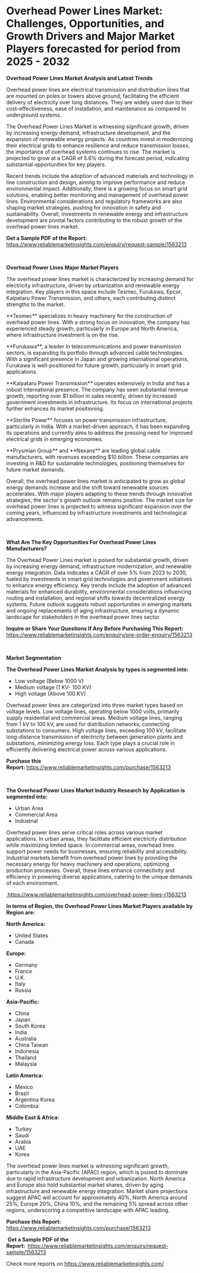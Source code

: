<p><h1>Overhead Power Lines Market: Challenges, Opportunities, and Growth Drivers and Major Market Players forecasted for period from 2025 - 2032</h1></p><p><strong>Overhead Power Lines Market Analysis and Latest Trends</strong></p>
<p><p>Overhead power lines are electrical transmission and distribution lines that are mounted on poles or towers above ground, facilitating the efficient delivery of electricity over long distances. They are widely used due to their cost-effectiveness, ease of installation, and maintenance as compared to underground systems. </p><p>The Overhead Power Lines Market is witnessing significant growth, driven by increasing energy demand, infrastructure development, and the expansion of renewable energy projects. As countries invest in modernizing their electrical grids to enhance resilience and reduce transmission losses, the importance of overhead systems continues to rise. The market is projected to grow at a CAGR of 5.6% during the forecast period, indicating substantial opportunities for key players. </p><p>Recent trends include the adoption of advanced materials and technology in line construction and design, aiming to improve performance and reduce environmental impact. Additionally, there is a growing focus on smart grid solutions, enabling better monitoring and management of overhead power lines. Environmental considerations and regulatory frameworks are also shaping market strategies, pushing for innovation in safety and sustainability. Overall, investments in renewable energy and infrastructure development are pivotal factors contributing to the robust growth of the overhead power lines market.</p></p>
<p><strong>Get a Sample PDF of the Report:&nbsp;</strong> <a href="https://www.reliablemarketinsights.com/enquiry/request-sample/1563213?utm_campaign=2206&utm_medium=2&utm_source=Github&utm_content=ia&utm_term=13022025&utm_id=overhead-power-lines">https://www.reliablemarketinsights.com/enquiry/request-sample/1563213</a></p>
<p>&nbsp;</p>
<p><strong>Overhead Power Lines Major Market Players</strong></p>
<p><p>The overhead power lines market is characterized by increasing demand for electricity infrastructure, driven by urbanization and renewable energy integration. Key players in this space include Tesmec, Furukawa, Epcor, Kalpataru Power Transmission, and others, each contributing distinct strengths to the market.</p><p>**Tesmec** specializes in heavy machinery for the construction of overhead power lines. With a strong focus on innovation, the company has experienced steady growth, particularly in Europe and North America, where infrastructure investment is on the rise.</p><p>**Furukawa**, a leader in telecommunications and power transmission sectors, is expanding its portfolio through advanced cable technologies. With a significant presence in Japan and growing international operations, Furukawa is well-positioned for future growth, particularly in smart grid applications.</p><p>**Kalpataru Power Transmission** operates extensively in India and has a robust international presence. The company has seen substantial revenue growth, reporting over $1 billion in sales recently, driven by increased government investments in infrastructure. Its focus on international projects further enhances its market positioning.</p><p>**Sterlite Power** focuses on power transmission infrastructure, particularly in India. With a market-driven approach, it has been expanding its operations and currently aims to address the pressing need for improved electrical grids in emerging economies.</p><p>**Prysmian Group** and **Nexans** are leading global cable manufacturers, with revenues exceeding $10 billion. These companies are investing in R&D for sustainable technologies, positioning themselves for future market demands.</p><p>Overall, the overhead power lines market is anticipated to grow as global energy demands increase and the shift toward renewable sources accelerates. With major players adapting to these trends through innovative strategies, the sector's growth outlook remains positive. The market size for overhead power lines is projected to witness significant expansion over the coming years, influenced by infrastructure investments and technological advancements.</p></p>
<p>&nbsp;</p>
<p><strong>What Are The Key Opportunities For Overhead Power Lines Manufacturers?</strong></p>
<p><p>The Overhead Power Lines market is poised for substantial growth, driven by increasing energy demand, infrastructure modernization, and renewable energy integration. Data indicates a CAGR of over 5% from 2023 to 2030, fueled by investments in smart grid technologies and government initiatives to enhance energy efficiency. Key trends include the adoption of advanced materials for enhanced durability, environmental considerations influencing routing and installation, and regional shifts towards decentralized energy systems. Future outlook suggests robust opportunities in emerging markets and ongoing replacements of aging infrastructure, ensuring a dynamic landscape for stakeholders in the overhead power lines sector.</p></p>
<p><strong>Inquire or Share Your Questions If Any Before Purchasing This Report:</strong> <a href="https://www.reliablemarketinsights.com/enquiry/pre-order-enquiry/1563213?utm_campaign=2206&utm_medium=2&utm_source=Github&utm_content=ia&utm_term=13022025&utm_id=overhead-power-lines">https://www.reliablemarketinsights.com/enquiry/pre-order-enquiry/1563213</a></p>
<p>&nbsp;</p>
<p><strong>Market Segmentation</strong></p>
<p><strong>The Overhead Power Lines Market Analysis by types is segmented into:</strong></p>
<p><ul><li>Low voltage (Below 1000 V)</li><li>Medium voltage (1 KV- 100 KV)</li><li>High voltage (Above 100 KV)</li></ul></p>
<p><p>Overhead power lines are categorized into three market types based on voltage levels. Low voltage lines, operating below 1000 volts, primarily supply residential and commercial areas. Medium voltage lines, ranging from 1 kV to 100 kV, are used for distribution networks, connecting substations to consumers. High voltage lines, exceeding 100 kV, facilitate long-distance transmission of electricity between generation plants and substations, minimizing energy loss. Each type plays a crucial role in efficiently delivering electrical power across various applications.</p></p>
<p><strong>Purchase this Report:&nbsp;</strong><a href="https://www.reliablemarketinsights.com/purchase/1563213?utm_campaign=2206&utm_medium=2&utm_source=Github&utm_content=ia&utm_term=13022025&utm_id=overhead-power-lines">https://www.reliablemarketinsights.com/purchase/1563213</a></p>
<p>&nbsp;</p>
<p><strong>The Overhead Power Lines Market Industry Research by Application is segmented into:</strong></p>
<p><ul><li>Urban Area</li><li>Commercial Area</li><li>Industrial</li></ul></p>
<p><p>Overhead power lines serve critical roles across various market applications. In urban areas, they facilitate efficient electricity distribution while maximizing limited space. In commercial areas, overhead lines support power needs for businesses, ensuring reliability and accessibility. Industrial markets benefit from overhead power lines by providing the necessary energy for heavy machinery and operations, optimizing production processes. Overall, these lines enhance connectivity and efficiency in powering diverse applications, catering to the unique demands of each environment.</p></p>
<p><a href="https://www.reliablemarketinsights.com/overhead-power-lines-r1563213?utm_campaign=2206&utm_medium=2&utm_source=Github&utm_content=ia&utm_term=13022025&utm_id=overhead-power-lines">&nbsp;https://www.reliablemarketinsights.com/overhead-power-lines-r1563213</a></p>
<p><strong>In terms of Region, the Overhead Power Lines Market Players available by Region are:</strong></p>
<p>
    <p> <strong> North America: </strong>
        <ul>
            <li>United States</li>
            <li>Canada</li>
        </ul>
        </p> 
    <p> <strong> Europe: </strong>
        <ul>
            <li>Germany</li>
            <li>France</li>
            <li>U.K.</li>
            <li>Italy</li>
            <li>Russia</li>
        </ul>
        </p> 
    <p> <strong> Asia-Pacific: </strong>
        <ul>
            <li>China</li>
            <li>Japan</li>
            <li>South Korea</li>
            <li>India</li>
            <li>Australia</li>
            <li>China Taiwan</li>
            <li>Indonesia</li>
            <li>Thailand</li>
            <li>Malaysia</li>
        </ul>
        </p> 
    <p> <strong> Latin America: </strong>
        <ul>
            <li>Mexico</li>
            <li>Brazil</li>
            <li>Argentina Korea</li>
            <li>Colombia</li>
        </ul>
        </p> 
    <p> <strong> Middle East & Africa: </strong>
        <ul>
            <li>Turkey</li>
            <li>Saudi</li>
            <li>Arabia</li>
            <li>UAE</li>
            <li>Korea</li>
        </ul>
    </p>
    </p>
<p><p>The overhead power lines market is witnessing significant growth, particularly in the Asia-Pacific (APAC) region, which is poised to dominate due to rapid infrastructure development and urbanization. North America and Europe also hold substantial market shares, driven by aging infrastructure and renewable energy integration. Market share projections suggest APAC will account for approximately 40%, North America around 25%, Europe 20%, China 10%, and the remaining 5% spread across other regions, underscoring a competitive landscape with APAC leading.</p></p>
<p><strong>Purchase this Report: </strong><a href="https://www.reliablemarketinsights.com/purchase/1563213?utm_campaign=2206&utm_medium=2&utm_source=Github&utm_content=ia&utm_term=13022025&utm_id=overhead-power-lines">https://www.reliablemarketinsights.com/purchase/1563213</a></p>
<p>&nbsp;<strong>Get a Sample PDF of the Report:&nbsp;&nbsp;</strong><a href="https://www.reliablemarketinsights.com/enquiry/request-sample/1563213?utm_campaign=2206&utm_medium=2&utm_source=Github&utm_content=ia&utm_term=13022025&utm_id=overhead-power-lines">https://www.reliablemarketinsights.com/enquiry/request-sample/1563213</a></p>
<p><strong></strong></p>
<p>Check more reports on <a href="https://www.reliablemarketinsights.com/?utm_campaign=2206&utm_medium=2&utm_source=Github&utm_content=ia&utm_term=13022025&utm_id=overhead-power-lines">https://www.reliablemarketinsights.com/</a></p>